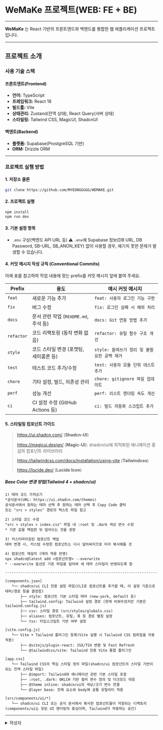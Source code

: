 # WeMaKe 프로젝트(WEB: FE + BE)

---

**WeMaKe** 는 React 기반의 프론트엔드와 백엔드를 통합한 웹 애플리케이션 프로젝트입니다.

---

## 프로젝트 소개
### 사용 기술 스택
#### 프론트엔트(Frontend)
- **언어:** TypeScript
- **프레임워크:** React 18
- **빌드툴:** Vite
- **상태관리:** Zustand(전역 상태), React Query(서버 상태)
- **스타일링:** Tailwind CSS, MagicUI, ShadcnUI

#### 백엔트(Backend)
- **플랫폼:** Supabase(ProstgreSQL 기반)
- **ORM:** Drizzle ORM

---
### 프로젝트 실행 방법
#### 1. 저장소 클론
```bash
git clone https://github.com/MYEONGGGGG/WEMAKE.git
```

#### 2. 프로젝트 실행
```bash
npm install
npm run dev
```

#### 3. 기본 설정 항목
- `.env` 구성(백엔드 API URL 등)
  ⚠️ `.env`에 Supabase 정보(DB URL, DB Password, SB-URL, SB_ANON_KEY) 없이 사용할 경우, 예기치 못한 문제가 발생할 수 있습니다.

#### 4. 커밋 메시지 작성 규칙 (Conventional Commits)
아래 표를 참고하여 작업 내용에 맞는 prefix를 커밋 메시지 앞에 붙여 주세요.

| Prefix     | 용도                          | 예시 커밋 메시지 |
|------------|-------------------------------|------------------|
| `feat`     | 새로운 기능 추가              | `feat: 사용자 로그인 기능 구현` |
| `fix`      | 버그 수정                     | `fix: 로그인 실패 시 예외 처리` |
| `docs`     | 문서 관련 작업 (`README.md`, 주석 등) | `docs: Git 연동 방법 추가` |
| `refactor` | 코드 리팩토링 (동작 변화 없음) | `refactor: 유틸 함수 구조 개선` |
| `style`    | 코드 스타일 변경 (포맷팅, 세미콜론 등) | `style: 들여쓰기 정리 및 불필요한 공백 제거` |
| `test`     | 테스트 코드 추가/수정         | `test: 사용자 모듈 단위 테스트 추가` |
| `chore`    | 기타 설정, 빌드, 의존성 관리   | `chore: gitignore 파일 업데이트` |
| `perf`     | 성능 개선                     | `perf: 리스트 렌더링 속도 개선` |
| `ci`       | CI 설정 수정 (GitHub Actions 등) | `ci: 빌드 자동화 스크립트 추가` |

#### 5. 스타일링 컴포넌트 가이드
> https://ui.shadcn.com/ (**Shadcn-UI**)
>
> https://magicui.design/ (**Magic-UI**): shadcn/ui에 최적화된 애니메이션 중심의 컴포넌트 라이브러리
> 
> https://tailwindcss.com/docs/installation/using-vite (**Tailwindcss**)
>
> https://lucide.dev/ (**Lucide Icon**)

##### Base Color 변경 방법(Tailwind 4 + shadcn/ui)
```text
1) 테마 코드 가져오기
*공식문서(URL: https://ui.shadcn.com/themes)
공식문서에서 원하는 테마 선택 후 원하는 테마 선택 후 Copy Code 클릭
또는 "src > styles" 경로의 텍스트 파일 참고

2) 스타일 코드 수정
"src > styles > index.css" 파일 내 :root 및 .dark 색상 변수 수정
* 기존 값을 백업한 뒤 덮어쓰는 것을 권장

3) 커스터마이징된 컴포넌트 백업
테마 변경 시, 커스텀 수정한 컴포넌트는 다시 덮어써지므로 미리 복사해둘 것

4) 컴포넌트 재설치 (테마 적용 반영)
npx shadcn@latest add <컴포넌트명> --overwrite
* --overwrite 옵션은 기존 파일을 덮어써 새 테마 스타일이 반영되도록 함

----------------------------------------------------------------------

[components.json]
   └── shadcn/ui CLI 전용 설정 파일(CLI로 컴포넌트를 추가할 때, 이 설정 기준으로 테마/경로 등을 결정함)
       ├── style: 컴포넌트 기본 스타일 테마 (new-york, default 등)
       ├── tailwind.config: Tailwind 설정 경로 (현재 비워두었지만 기본은 tailwind.config.js)
       ├── css: 스타일 경로 (src/styles/globals.css)
       ├── aliases: 컴포넌트, 유틸, 훅 등 경로 별칭 설정
       └── tsx: 타입스크립트 기반 여부 설정
       
[vite.config.js]
   └── Vite + Tailwind 플러그인 등록(Vite 실행 시 Tailwind CSS 컴파일을 자동 적용)
       ├── @vitejs/plugin-react: JSX/TSX 변환 및 Fast Refresh
       └── @tailwindcss/vite: Tailwind 전용 Vite 통합 플러그인
       
[app.css]
   └── Tailwind CSS의 핵심 스타일 정의 파일(shadcn/ui 컴포넌트의 스타일 기반이 되는 전역 스타일 파일)
       ├── @import: Tailwind와 애니메이션 관련 기본 스타일 포함
       ├── :root, .dark: OKLCH 기반 컬러 변수 정의 및 다크모드 대응
       ├── @theme inline: shadcn/ui의 색상/크기 변수 연결
       └── @layer base: 전체 요소와 body에 공통 유틸리티 적용
       
[src/components/ui/*]
   └── shadcn/ui CLI 또는 공식 문서에서 복사한 컴포넌트들이 저장되는 디렉토리(components/ui는 모든 UI 렌더링의 중심이며, Tailwind가 작동하는 공간)
```

---
<details>
  <summary>작성자</summary>

- **소속:** (주)멘토아이티 연구전담팀
- **이름:** 최명은
- **이메일:** c_me95@mentorit.co.kr
- **GitHub:** [MYEONGGGGG/cme95](https://github.com/MYEONGGGGG | https://github.com/cme95)
</details>